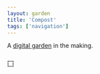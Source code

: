 ```yaml
---
layout: garden
title: 'Compost'
tags: ['navigation']
---
```


A [digital garden](https://www.technologyreview.com/2020/09/03/1007716/digital-gardens-let-you-cultivate-your-own-little-bit-of-the-internet/) in the making.

### ⬚